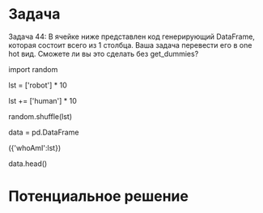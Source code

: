 # Задача 
Задача 44: В ячейке ниже представлен код генерирующий DataFrame, которая состоит всего из 1 столбца. Ваша задача перевести его в one hot вид. Сможете ли вы это сделать без get_dummies?

import random

lst = ['robot'] * 10 

lst += ['human'] * 10

random.shuffle(lst)

data = pd.DataFrame

({'whoAmI':lst})

data.head()
# Потенциальное решение